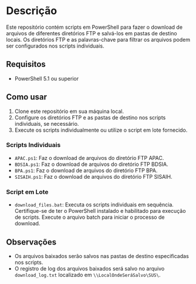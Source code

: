 # Descrição
Este repositório contém scripts em PowerShell para fazer o download de arquivos de diferentes diretórios FTP e salvá-los em pastas de destino locais. Os diretórios FTP e as palavras-chave para filtrar os arquivos podem ser configurados nos scripts individuais.

## Requisitos
- PowerShell 5.1 ou superior

## Como usar
1. Clone este repositório em sua máquina local.
2. Configure os diretórios FTP e as pastas de destino nos scripts individuais, se necessário.
3. Execute os scripts individualmente ou utilize o script em lote fornecido.

### Scripts Individuais
- `APAC.ps1`: Faz o download de arquivos do diretório FTP APAC.
- `BDSIA.ps1`: Faz o download de arquivos do diretório FTP BDSIA.
- `BPA.ps1`: Faz o download de arquivos do diretório FTP BPA.
- `SISAIH.ps1`: Faz o download de arquivos do diretório FTP SISAIH.

### Script em Lote
- `download_files.bat`: Executa os scripts individuais em sequência. Certifique-se de ter o PowerShell instalado e habilitado para execução de scripts. Execute o arquivo batch para iniciar o processo de download.

## Observações
- Os arquivos baixados serão salvos nas pastas de destino especificadas nos scripts.
- O registro de log dos arquivos baixados será salvo no arquivo `download_log.txt` localizado em `\\LocalOndeSeráSalvo\SUS\`.
